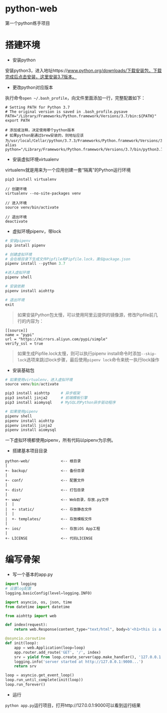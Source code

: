 # python-web

第一个python练手项目

# 搭建环境

- 安装python

安装python3，进入地址https://www.python.org/downloads/下载安装包，下载完成后点击安装，这里安装3.7版本。

- 更改python对应版本

执行命令`open ~/.bash_profile`，向文件里面添加一行，完整配置如下：

```
# Setting PATH for Python 3.7
# The original version is saved in .bash_profile.pysave
PATH="/Library/Frameworks/Python.framework/Versions/3.7/bin:${PATH}"
export PATH

# 添加或注释，决定使用哪个python版本
# 如果python是通过brew安装的，则地址应该为/usr/local/Cellar/python/3.7.3/Frameworks/Python.framework/Versions/3.7/bin/python3.7
alias python="/Library/Frameworks/Python.framework/Versions/3.7/bin/python3.7"
```

- 安装虚拟环境virtualenv

virtualenv就是用来为一个应用创建一套“隔离”的Python运行环境

```
pip3 install virtualenv

// 创建环境
virtualenv --no-site-packages venv

// 进入环境
source venv/bin/activate

// 退出环境
deactivate
```

- 虚拟环境pipenv，带lock

```python
# 安装pipenv
pip install pipenv

# 创建虚拟环境
# 会在根目录下生成文件Pipfile和Pipfile.lock，类似package.json
pipenv install --python 3.7

#进入虚拟环境
pipenv shell

# 安装依赖
pipenv install aiohttp

# 退出环境
exit
```

> 如果安装Python包太慢，可以使用阿里云提供的镜像源，修改Pipfile前几行的内容为：

```
[[source]]
name = "pypi"
url = "https://mirrors.aliyun.com/pypi/simple"
verify_ssl = true
```

> 如果生成Pipfile.lock太慢，则可以执行pipenv install命令时添加`--skip-lock`选项来跳过lock步骤，最后使用`pipenv lock`命令来统一执行lock操作


- 安装基础包

```python
# 如果使用virtualenv，进入虚拟环境
source venv/bin/activate

pip3 install aiohttp     # 异步框架
pip3 install jinja2      # 前端模板引擎
pip3 install aiomysql    # MySQL的Python异步驱动程序

# 如果使用pipenv
pipenv shell
pipenv install aiohttp
pipenv install jinja2
pipenv install aiomysql
```

一下虚拟环境都使用pipenv，所有代码以pipenv为示例。

- 搭建基本项目目录

```
python-web/              <-- 根目录
|
+- backup/               <-- 备份目录
|
+- conf/                 <-- 配置文件
|
+- dist/                 <-- 打包目录
|
+- www/                  <-- Web目录，存放.py文件
|  |
|  +- static/            <-- 存放静态文件
|  |
|  +- templates/         <-- 存放模板文件
|
+- ios/                  <-- 存放iOS App工程
|
+- LICENSE               <-- 代码LICENSE
```

# 编写骨架

- 写一个基本的app.py

```python
import logging
# 设置log配置
logging.basicConfig(level=logging.INFO)

import asyncio, os, json, time
from datetime import datetime

from aiohttp import web

def index(request):
    return web.Response(content_type="text/html", body=b'<h1>this is a test</h1>')

@asyncio.coroutine
def init(loop):
    app = web.Application(loop=loop)
    app.router.add_route('GET', '/', index)
    srv = yield from loop.create_server(app.make_handler(), '127.0.0.1', 9000)
    logging.info('server started at http://127.0.0.1:9000...')
    return srv

loop = asyncio.get_event_loop()
loop.run_until_complete(init(loop))
loop.run_forever()
```

- 运行

`python app.py`运行项目，打开http://127.0.0.1:9000可以看到运行结果



